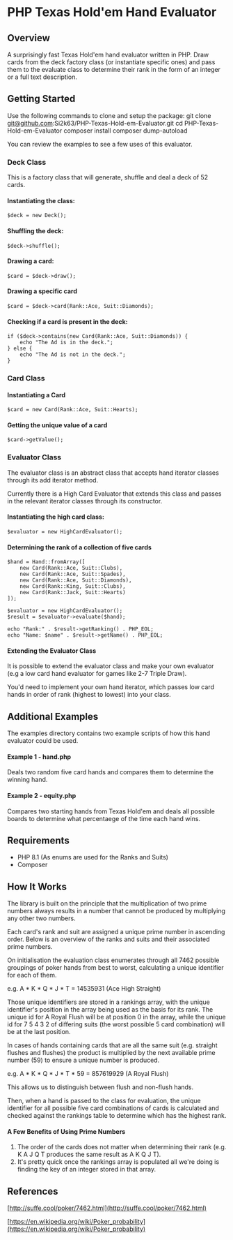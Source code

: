 # PHP Texas Hold'em Hand Evaluator

## Overview

A surprisingly fast Texas Hold'em hand evaluator written in PHP. Draw cards from the deck factory class (or instantiate specific ones) and pass them to the evaluate class to determine their rank in the form of an integer or a full text description.

## Getting Started

Use the following commands to clone and setup the package:
	git clone git@github.com:Si2k63/PHP-Texas-Hold-em-Evaluator.git
	cd PHP-Texas-Hold-em-Evaluator
	composer install
	composer dump-autoload

You can review the examples to see a few uses of this evaluator.

### Deck Class
This is a factory class that will generate, shuffle and deal a deck of 52 cards.

#### Instantiating the class:
	$deck = new Deck();

#### Shuffling the deck:
	$deck->shuffle();

#### Drawing a card:
	$card = $deck->draw();

#### Drawing a specific card
	$card = $deck->card(Rank::Ace, Suit::Diamonds);

#### Checking if a card is present in the deck:
    if ($deck->contains(new Card(Rank::Ace, Suit::Diamonds)) {
		echo "The Ad is in the deck.";
	} else {
		echo "The Ad is not in the deck.";
	}

### Card Class

#### Instantiating a Card
	$card = new Card(Rank::Ace, Suit::Hearts);

#### Getting the unique value of a card
	$card->getValue();

### Evaluator Class

The evaluator class is an abstract class that accepts hand iterator classes through its add iterator method.

Currently there is a High Card Evaluator that extends this class and passes in the relevant iterator classes through its constructor.
#### Instantiating the high card class:
	$evaluator = new HighCardEvaluator();

#### Determining the rank of a collection of five cards
	$hand = Hand::fromArray([
		new Card(Rank::Ace, Suit::Clubs),
		new Card(Rank::Ace, Suit::Spades),
		new Card(Rank::Ace, Suit::Diamonds),
		new Card(Rank::King, Suit::Clubs),
		new Card(Rank::Jack, Suit::Hearts)
	]);
 
	$evaluator = new HighCardEvaluator();
	$result = $evaluator->evaluate($hand);

	echo "Rank:" . $result->getRanking() . PHP_EOL;
	echo "Name: $name" . $result->getName() . PHP_EOL;

#### Extending the Evaluator Class
It is possible to extend the evaluator class and make your own evaluator (e.g a low card hand evaluator for games like 2-7 Triple Draw).

You'd need to implement your own hand iterator, which passes low card hands in order of rank (highest to lowest) into your class.

## Additional Examples

The examples directory contains two example scripts of how this hand evaluator could be used.

#### Example 1 - hand.php

Deals two random five card hands and compares them to determine the winning hand.

#### Example 2 - equity.php

Compares two starting hands from Texas Hold'em and deals all possible boards to determine what percentaege of the time each hand wins.

## Requirements
- PHP 8.1 (As enums are used for the Ranks and Suits)
- Composer

## How It Works

The library is built on the principle that the multiplication of two prime numbers always results in a number that cannot be produced by multiplying any other two numbers.

Each card's rank and suit are assigned a unique prime number in ascending order. Below is an overview of the ranks and suits and their associated prime numbers.

On initialisation the evaluation class enumerates through all 7462 possible groupings of poker hands from best to worst, calculating a unique identifier for each of them. 

e.g. A * K * Q * J * T = 14535931 (Ace High Straight)

Those unique identifiers are stored in a rankings array, with the unique identifier's position in the array being used as the basis for its rank. The unique id for A Royal Flush will be at position 0 in the array, while the unique id for 7 5 4 3 2 of differing suits (the worst possible 5 card combination) will be at the last position.

In cases of hands containing cards that are all the same suit (e.g. straight flushes and flushes) the product is multiplied by the next available prime number (59) to ensure a unique number is produced.

e.g. A * K * Q * J * T * 59 = 857619929 (A Royal Flush)

This allows us to distinguish between flush and non-flush hands.

Then, when a hand is passed to the class for evaluation, the unique identifier for all possible five card combinations of cards is calculated and checked against the rankings table to determine which has the highest rank.

#### A Few Benefits of Using Prime Numbers

1. The order of the cards does not matter when determining their rank (e.g. K A J Q T produces the same result as A K Q J T).
2. It's pretty quick once the rankings array is populated all we're doing is finding the key of an integer stored in that array.

## References
[http://suffe.cool/poker/7462.html](http://suffe.cool/poker/7462.html)

[https://en.wikipedia.org/wiki/Poker_probability](https://en.wikipedia.org/wiki/Poker_probability)
